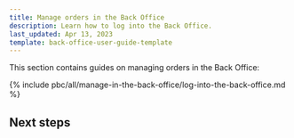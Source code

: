 ```yaml
---
title: Manage orders in the Back Office
description: Learn how to log into the Back Office.
last_updated: Apr 13, 2023
template: back-office-user-guide-template
---
```


This section contains guides on managing orders in the Back Office:



{% include pbc/all/manage-in-the-back-office/log-into-the-back-office.md %} <!-- To edit, see /_includes/pbc/all/manage-in-the-back-office/log-into-the-back-office.md -->

## Next steps

